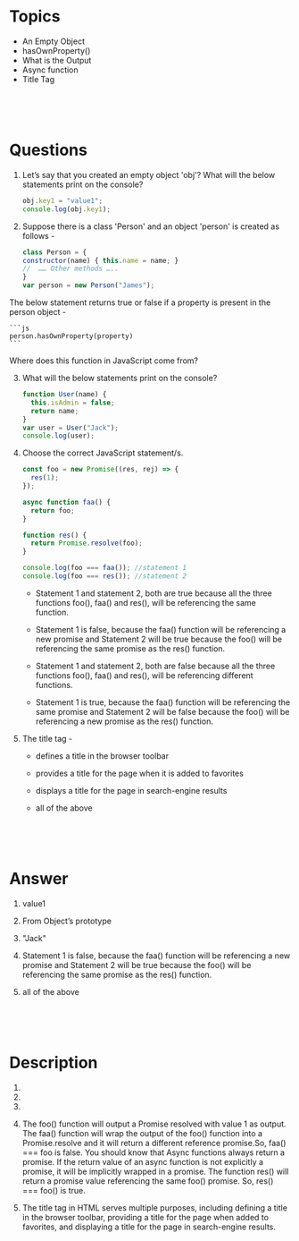 # Topics

- An Empty Object
- hasOwnProperty()
- What is the Output
- Async function
- Title Tag

&nbsp;

&nbsp;

# Questions

1. Let’s say that you created an empty object 'obj'? What will the below statements print on the console?

   ```js
   obj.key1 = "value1";
   console.log(obj.key1);
   ```

2. Suppose there is a class 'Person' and an object 'person' is created as follows -

   ```js
   class Person = {
   constructor(name) { this.name = name; }
   //  …… Other methods …..
   }
   var person = new Person("James");
   ```

The below statement returns true or false if a property is present in the person object -

    ```js
    person.hasOwnProperty(property)
    ```

Where does this function in JavaScript come from?

3. What will the below statements print on the console?

   ```js
   function User(name) {
     this.isAdmin = false;
     return name;
   }
   var user = User("Jack");
   console.log(user);
   ```

4. Choose the correct JavaScript statement/s.

   ```js
   const foo = new Promise((res, rej) => {
     res(1);
   });

   async function faa() {
     return foo;
   }

   function res() {
     return Promise.resolve(foo);
   }

   console.log(foo === faa()); //statement 1
   console.log(foo === res()); //statement 2
   ```

   - Statement 1 and statement 2, both are true because all the three functions foo(), faa() and res(), will be referencing the same function.

   - Statement 1 is false, because the faa() function will be referencing a new promise and Statement 2 will be true because the foo() will be referencing the same promise as the res() function.

   - Statement 1 and statement 2, both are false because all the three functions foo(), faa() and res(), will be referencing different functions.

   - Statement 1 is true, because the faa() function will be referencing the same promise and Statement 2 will be false because the foo() will be referencing a new promise as the res() function.

5. The title tag -

   - defines a title in the browser toolbar

   - provides a title for the page when it is added to favorites

   - displays a title for the page in search-engine results

   - all of the above

&nbsp;

&nbsp;

# Answer

1. value1

2. From Object’s prototype

3. "Jack"

4. Statement 1 is false, because the faa() function will be referencing a new promise and Statement 2 will be true because the foo() will be referencing the same promise as the res() function.

5. all of the above

&nbsp;

&nbsp;

# Description

1.
2.

3.

4. The foo() function will output a Promise resolved with value 1 as output. The faa() function will wrap the output of the foo() function into a Promise.resolve and it will return a different reference promise.So, faa() === foo is false. You should know that Async functions always return a promise. If the return value of an async function is not explicitly a promise, it will be implicitly wrapped in a promise. The function res() will return a promise value referencing the same foo() promise. So, res() === foo() is true.

5. The title tag in HTML serves multiple purposes, including defining a title in the browser toolbar, providing a title for the page when added to favorites, and displaying a title for the page in search-engine results.
